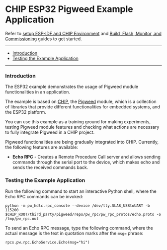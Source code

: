 # CHIP ESP32 Pigweed Example Application

Refer to
[setup ESP-IDF and CHIP Environment](#setup-esp-idf-and-chip-environment) and
[Build, Flash, Monitor, and Commissioning](#build-flash-monitor-and-commissioning)
guides to get started.

---

-   [Introduction](#introduction)
-   [Testing the Example Application](#testing-the-example-application)

---

### Introduction

The ESP32 example demonstrates the usage of Pigweed module functionalities in an
application.

The example is based on [CHIP](https://github.com/project-chip/connectedhomeip),
the [Pigweed](https://pigweed.googlesource.com/pigweed/pigweed) module, which is
a collection of libraries that provide different functionalities for embedded
systems, and the ESP32 platform.

You can use this example as a training ground for making experiments, testing
Pigweed module features and checking what actions are necessary to fully
integrate Pigweed in a CHIP project.

Pigweed functionalities are being gradually integrated into CHIP. Currently, the
following features are available:

-   **Echo RPC** - Creates a Remote Procedure Call server and allows sending
    commands through the serial port to the device, which makes echo and sends
    the received commands back.

### Testing the Example Application

Run the following command to start an interactive Python shell, where the Echo
RPC commands can be invoked:

    python -m pw_hdlc.rpc_console --device /dev/tty.SLAB_USBtoUART -b 115200 $CHIP_ROOT/third_party/pigweed/repo/pw_rpc/pw_rpc_protos/echo.proto -o /tmp/pw_rpc.out

To send an Echo RPC message, type the following command, where the actual
message is the text in quotation marks after the `msg=` phrase:

    rpcs.pw.rpc.EchoService.Echo(msg="hi")
